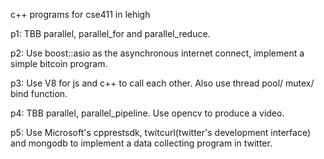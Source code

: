 c++ programs for cse411 in lehigh

p1: TBB parallel, parallel_for and parallel_reduce.

p2: Use boost::asio as the asynchronous internet connect, implement a simple bitcoin program.

p3: Use V8 for js and c++ to call each other. Also use thread pool/ mutex/ bind function.

p4: TBB parallel, parallel_pipeline. Use opencv to produce a video.

p5: Use Microsoft's cpprestsdk, twitcurl(twitter's development interface) and mongodb to implement a data collecting program in twitter.